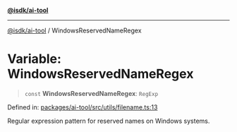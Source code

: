 [**@isdk/ai-tool**](../README.md)

***

[@isdk/ai-tool](../globals.md) / WindowsReservedNameRegex

# Variable: WindowsReservedNameRegex

> `const` **WindowsReservedNameRegex**: `RegExp`

Defined in: [packages/ai-tool/src/utils/filename.ts:13](https://github.com/isdk/ai-tool.js/blob/077730e62e6c723611b64a587e36b69766741af4/src/utils/filename.ts#L13)

Regular expression pattern for reserved names on Windows systems.
